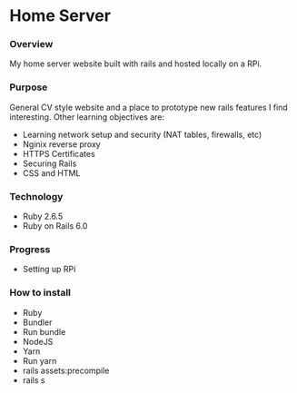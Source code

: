 # Home Server

### Overview

My home server website built with rails and hosted locally on a RPi.

### Purpose

General CV style website and a place to prototype new rails features I find interesting. Other learning objectives are:
- Learning network setup and security (NAT tables, firewalls, etc)
- Nginix reverse proxy
- HTTPS Certificates
- Securing Rails
- CSS and HTML

### Technology

- Ruby 2.6.5
- Ruby on Rails 6.0

### Progress

- Setting up RPi

### How to install

- Ruby
- Bundler
- Run bundle
- NodeJS
- Yarn
- Run yarn
- rails assets:precompile
- rails s
